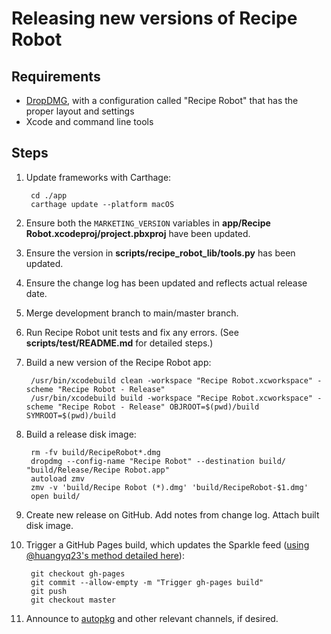 # Releasing new versions of Recipe Robot

## Requirements

- [DropDMG](https://c-command.com/dropdmg/), with a configuration called "Recipe Robot" that has the proper layout and settings
- Xcode and command line tools

## Steps

1. Update frameworks with Carthage:

        cd ./app
        carthage update --platform macOS

1. Ensure both the `MARKETING_VERSION` variables in __app/Recipe Robot.xcodeproj/project.pbxproj__ have been updated.

1. Ensure the version in __scripts/recipe_robot_lib/tools.py__ has been updated.

1. Ensure the change log has been updated and reflects actual release date.

1. Merge development branch to main/master branch.

1. Run Recipe Robot unit tests and fix any errors. (See __scripts/test/README.md__ for detailed steps.)

1. Build a new version of the Recipe Robot app:

        /usr/bin/xcodebuild clean -workspace "Recipe Robot.xcworkspace" -scheme "Recipe Robot - Release"
        /usr/bin/xcodebuild build -workspace "Recipe Robot.xcworkspace" -scheme "Recipe Robot - Release" OBJROOT=$(pwd)/build SYMROOT=$(pwd)/build

1. Build a release disk image:

        rm -fv build/RecipeRobot*.dmg
        dropdmg --config-name "Recipe Robot" --destination build/ "build/Release/Recipe Robot.app"
        autoload zmv
        zmv -v 'build/Recipe Robot (*).dmg' 'build/RecipeRobot-$1.dmg'
        open build/

1. Create new release on GitHub. Add notes from change log. Attach built disk image.

1. Trigger a GitHub Pages build, which updates the Sparkle feed ([using @huangyq23's method detailed here](https://www.yiqiu.me/2015/11/19/sparkle-update-on-github/)):

        git checkout gh-pages
        git commit --allow-empty -m "Trigger gh-pages build"
        git push
        git checkout master

1. Announce to [autopkg](https://macadmins.slack.com/archives/C056155B4) and other relevant channels, if desired.

